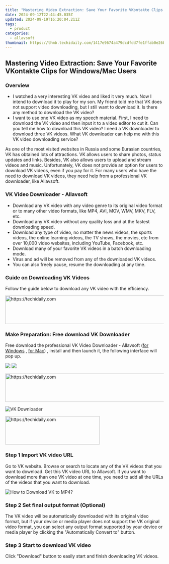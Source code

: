 ```yaml
---
title: "Mastering Video Extraction: Save Your Favorite VKontakte Clips for Windows/Mac Users"
date: 2024-09-12T22:44:45.035Z
updated: 2024-09-19T16:20:04.211Z
tags:
  - product
categories:
  - allavsoft
thumbnail: https://thmb.techidaily.com/1417e9674a479dcdfdd7fe1ffab0e26b723730f6b6eee67595d026f30ea77ba0.jpg
---
```


## Mastering Video Extraction: Save Your Favorite VKontakte Clips for Windows/Mac Users

### Overview

* I watched a very interesting VK video and liked it very much. Now I intend to download it to play for my son. My friend told me that VK does not support video downloading, but I still want to download it. Is there any method to download the VK video?
* I want to use one VK video as my speech material. First, I need to download the VK video and then input it to a video editor to cut it. Can you tell me how to download this VK video? I need a VK downloader to download three VK videos. What VK downloader can help me with this VK video downloading service?

As one of the most visited websites in Russia and some Eurasian countries, VK has obtained lots of attractions. VK allows users to share photos, status updates and links. Besides, VK also allows users to upload and stream videos and music. Unfortunately, VK does not provide an option for users to download VK videos, even if you pay for it. For many users who have the need to download VK videos, they need help from a professional VK downloader, like Allavsoft.

### VK Video Downloader - Allavsoft

* Download any VK video with any video genre to its original video format or to many other video formats, like MP4, AVI, MOV, WMV, MKV, FLV, etc.
* Download any VK video without any quality loss and at the fastest downloading speed.
* Download any type of video, no matter the news videos, the sports videos, the online learning videos, the TV shows, the movies, etc from over 10,000 video websites, including YouTube, Facebook, etc.
* Download many of your favorite VK videos in a batch downloading mode.
* Virus and ad will be removed from any of the downloaded VK videos.
* You can also freely pause, resume the downloading at any time.

### Guide on Downloading VK Videos

Follow the guide below to download any VK video with the efficiency.

<!-- affiliate ads begin -->
<a href="https://appsumo.8odi.net/c/5597632/2132160/7443" target="_top" id="2132160">
  <img src="//a.impactradius-go.com/display-ad/7443-2132160" border="0" alt="https://techidaily.com" width="600" height="90"/>
</a>
<img height="0" width="0" src="https://appsumo.8odi.net/i/5597632/2132160/7443" style="position:absolute;visibility:hidden;" border="0" />
<!-- affiliate ads end -->

### Make Preparation: Free download VK Downloader

Free download the professional VK Video Downloader - Allavsoft ([for Windows](https://tools.techidaily.com/allavsoft/products/) , [for Mac](https://tools.techidaily.com/allavsoft/products/)) , install and then launch it, the following interface will pop up.

[![](https://www.allavsoft.com/how-to/../images/how-to/free-download-win.jpg)](https://tools.techidaily.com/allavsoft/products/) [![](https://www.allavsoft.com/how-to/../images/how-to/free-download-mac.jpg)](https://tools.techidaily.com/allavsoft/products/)

<!-- affiliate ads begin -->
<a href="https://appsumo.8odi.net/c/5597632/2049378/7443" target="_top" id="2049378">
  <img src="//a.impactradius-go.com/display-ad/7443-2049378" border="0" alt="https://techidaily.com" width="728" height="90"/>
</a>
<img height="0" width="0" src="https://appsumo.8odi.net/i/5597632/2049378/7443" style="position:absolute;visibility:hidden;" border="0" />
<!-- affiliate ads end -->

![VK Downloader](https://www.allavsoft.com/how-to/../images/allavsoft/screen-shot-600.jpg)

<!-- affiliate ads begin -->
<a href="https://aligracehair.sjv.io/c/5597632/2080328/19272" target="_top" id="2080328">
  <img src="//a.impactradius-go.com/display-ad/19272-2080328" border="0" alt="https://techidaily.com" width="300" height="90"/>
</a>
<img height="0" width="0" src="https://aligracehair.sjv.io/i/5597632/2080328/19272" style="position:absolute;visibility:hidden;" border="0" />
<!-- affiliate ads end -->

### Step 1 Import VK video URL

Go to VK website. Browse or search to locate any of the VK videos that you want to download. Get this VK video URL to Allavsoft. If you want to download more than one VK video at one time, you need to add all the URLs of the videos that you want to download.

![How to Download VK to MP4?](https://www.allavsoft.com/how-to/../images/how-to/download-rtmp-video/download-rtmp-video.jpg)

### Step 2 Set final output format (Optional)

The VK video will be automatically downloaded with its original video format, but if your device or media player does not support the VK original video format, you can select any output format supported by your device or media player by clicking the "Automatically Convert to" button.

### Step 3 Start to download VK video

Click "Download" button to easily start and finish downloading VK videos.

<ins class="adsbygoogle"
     style="display:block"
     data-ad-format="autorelaxed"
     data-ad-client="ca-pub-7571918770474297"
     data-ad-slot="1223367746"></ins>

<ins class="adsbygoogle"
     style="display:block"
     data-ad-client="ca-pub-7571918770474297"
     data-ad-slot="8358498916"
     data-ad-format="auto"
     data-full-width-responsive="true"></ins>
